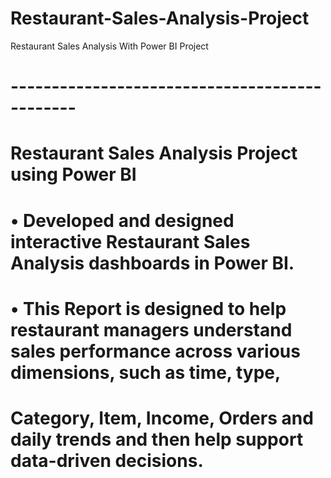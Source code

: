 # Restaurant-Sales-Analysis-Project
Restaurant Sales Analysis With Power BI Project
# ----------------------------------------------
# Restaurant Sales Analysis Project using Power BI
# • Developed and designed interactive Restaurant Sales Analysis dashboards in Power BI.
# • This Report is designed to help restaurant managers understand sales performance across various dimensions, such as time, type,
# Category, Item, Income, Orders and daily trends and then help support data-driven decisions.
